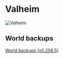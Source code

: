 # Valheim

![Valheim](Resource/Valheim-hero.png)

## World backups

[World backups (v0.206.5)](Backup)
